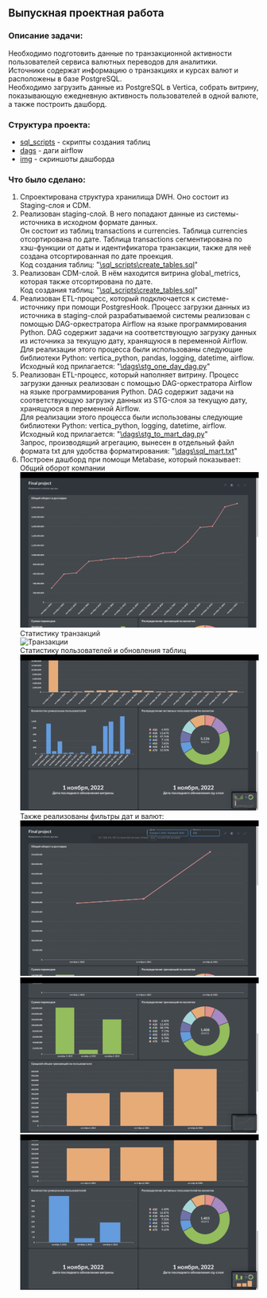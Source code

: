 ## Выпускная проектная работа 

### Описание задачи:
Необходимо подготовить данные по транзакционной активности пользователей сервиса валютных переводов для аналитики.\
Источники содержат информацию о транзакциях и курсах валют и расположены в базе PostgreSQL.\
Необходимо загрузить данные из PostgreSQL в Vertica, собрать витрину, показывающую ежедневную активность пользователей в одной валюте, а также построить дашборд. 

### Структура проекта:
* [sql_scripts](https://github.com/PonomarevVladimir/Portfolio/tree/main/vertica_project/sql_scripts) - скрипты создания таблиц
* [dags](https://github.com/PonomarevVladimir/Portfolio/tree/main/vertica_project/dags) - даги airflow
* [img](https://github.com/PonomarevVladimir/Portfolio/tree/main/vertica_project/img) - скриншоты дашборда

### Что было сделано:
1. Спроектирована структура хранилища DWH. Оно состоит из Staging-слоя и CDM.
2. Реализован staging-слой. В него попадают данные из системы-источника в исходном формате данных.\
Он состоит из таблиц transactions и currencies. Таблица currencies отсортирована по дате. Таблица transactions сегментирована по хэш-функции от даты и идентификатора транзакции, также для неё создана отсортированная по дате проекция.\
Код создания таблиц: "[\sql_scripts\create_tables.sql](https://github.com/PonomarevVladimir/Portfolio/blob/main/vertica_project/sql_scripts/create_tables.sql)"
3. Реализован CDM-слой. В нём находится витрина global_metrics, которая также отсортирована по дате.\
Код создания таблиц: "[\sql_scripts\create_tables.sql](https://github.com/PonomarevVladimir/Portfolio/blob/main/vertica_project/sql_scripts/create_tables.sql)"
4. Реализован ETL-процесс, который подключается к системе-источнику при помощи PostgresHook. Процесс загрузки данных из источника в staging-слой разрабатываемой системы реализован с помощью DAG-оркестратора Airflow на языке программирования Python. DAG содержит задачи на соответствующую загрузку данных из источника за текущую дату, хранящуюся в переменной Airflow.\
Для реализации этого процесса были использованы следующие библиотеки Python: vertica_python, pandas, logging, datetime, airflow.\
Исходный код прилагается: "[\dags\stg_one_day_dag.py](https://github.com/PonomarevVladimir/Portfolio/blob/main/vertica_project/dags/stg_one_day_dag.py)"
5. Реализован ETL-процесс, который наполняет витрину. Процесс загрузки данных реализован с помощью DAG-оркестратора Airflow на языке программирования Python. DAG содержит задачи на соответствующую загрузку данных из STG-слоя за текущую дату, хранящуюся в переменной Airflow.\
Для реализации этого процесса были использованы следующие библиотеки Python: vertica_python, logging, datetime, airflow.\
Исходный код прилагается: "[\dags\stg_to_mart_dag.py](https://github.com/PonomarevVladimir/Portfolio/blob/main/vertica_project/dags/stg_to_mart_dag.py)"\
Запрос, производящий агрегацию, вынесен в отдельный файл формата txt для удобства форматирования: "[\dags\sql_mart.txt](https://github.com/PonomarevVladimir/Portfolio/blob/main/vertica_project/dags/sql_mart.txt)"
6. Построен дашборд при помощи Metabase, который показывает:\
Общий оборот компании\
![Оборот](https://github.com/PonomarevVladimir/Portfolio/blob/main/vertica_project/img/Screenshot%202023-06-20%20at%2011.49.33.png)\
Статистику транзакций\
![Транзакции](https://github.com/PonomarevVladimir/de-project-final/blob/main/src/img/Screenshot%202023-06-20%20at%2011.49.39.png)\
Статистику пользователей и обновления таблиц\
![Пользователи](https://github.com/PonomarevVladimir/Portfolio/blob/main/vertica_project/img/Screenshot%202023-06-20%20at%2011.49.43.png)\
Также реализованы фильтры дат и валют:\
![Оборот с фильтрами](https://github.com/PonomarevVladimir/Portfolio/blob/main/vertica_project/img/Screenshot%202023-06-20%20at%2011.50.30.png)\
![Транзакции с фильтрами](https://github.com/PonomarevVladimir/Portfolio/blob/main/vertica_project/img/Screenshot%202023-06-20%20at%2011.50.34.png)\
![Пользователи с фильтрами](https://github.com/PonomarevVladimir/Portfolio/blob/main/vertica_project/img/Screenshot%202023-06-20%20at%2011.50.38.png)
